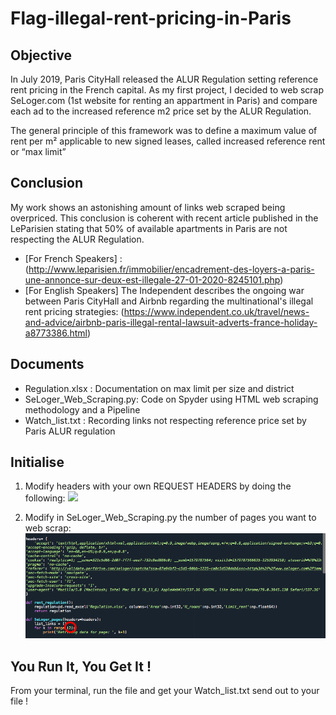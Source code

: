 # Flag-illegal-rent-pricing-in-Paris

## Objective

In July 2019, Paris CityHall released the ALUR Regulation setting reference rent pricing in the French capital. As my first project, I decided to web scrap SeLoger.com (1st website for renting an appartment in Paris) and compare each ad to the increased reference m2 price set by the ALUR Regulation.

The general principle of this framework was to define a maximum value of rent per m² applicable to new signed leases, called increased reference rent or “max limit”

## Conclusion

My work shows an astonishing amount of links web scraped being overpriced.
This conclusion is coherent with recent article published in the LeParisien stating that 50% of available apartments in Paris are not respecting the ALUR Regulation.
- [For French Speakers] : (http://www.leparisien.fr/immobilier/encadrement-des-loyers-a-paris-une-annonce-sur-deux-est-illegale-27-01-2020-8245101.php)
- [For English Speakers] The Independent describes the ongoing war between Paris CityHall and Airbnb regarding the multinational's illegal rent pricing strategies: (https://www.independent.co.uk/travel/news-and-advice/airbnb-paris-illegal-rental-lawsuit-adverts-france-holiday-a8773386.html)


## Documents

- Regulation.xlsx : Documentation on max limit per size and district
- SeLoger_Web_Scraping.py: Code on Spyder using HTML web scraping methodology and a Pipeline
- Watch_list.txt : Recording links not respecting reference price set by Paris ALUR regulation

## Initialise

1. Modify headers with your own REQUEST HEADERS by doing the following:
![](http://g.recordit.co/d8QEL1C5Tp.gif)

2. Modify in SeLoger_Web_Scraping.py the number of pages you want to web scrap:
![](Code_Screenshot.jpg)


## You Run It, You Get It !
From your terminal, run the file and get your Watch_list.txt send out to your file ! 
